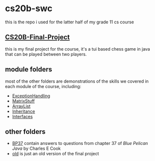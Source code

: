 # cs20b-swc

this is the repo i used for the latter half of my grade 11 cs course

## [CS20B-Final-Project](CS20B-Final-Project)
this is my final project for the course, it's a tui based chess game in java that can be played between two players.

## module folders
most of the other folders are demonstrations of the skills we covered in each module of the course, including:
- [ExceptionHandling](ExceptionHandling)
- [MatrixStuff](MatrixStuff)
- [ArrayList](ArrayList)
- [Inheritance](Inheritance)
- [Interfaces](Interfaces)

## other folders
- [BP37]() contain answers to questions from chapter 37 of *Blue Pelican Java* by Charles E Cook
- [old]() is just an old version of the final project
